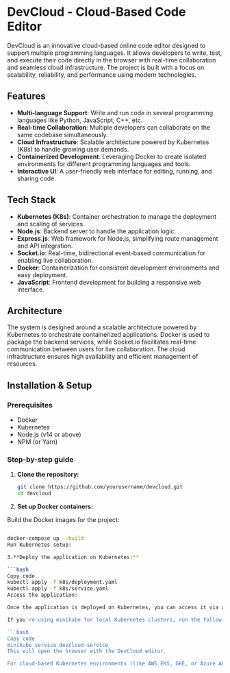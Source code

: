 # DevCloud - Cloud-Based Code Editor

DevCloud is an innovative cloud-based online code editor designed to support multiple programming languages. It allows developers to write, test, and execute their code directly in the browser with real-time collaboration and seamless cloud infrastructure. The project is built with a focus on scalability, reliability, and performance using modern technologies.

## Features

- **Multi-language Support**: Write and run code in several programming languages like Python, JavaScript, C++, etc.
- **Real-time Collaboration**: Multiple developers can collaborate on the same codebase simultaneously.
- **Cloud Infrastructure**: Scalable architecture powered by Kubernetes (K8s) to handle growing user demands.
- **Containerized Development**: Leveraging Docker to create isolated environments for different programming languages and tools.
- **Interactive UI**: A user-friendly web interface for editing, running, and sharing code.

## Tech Stack

- **Kubernetes (K8s)**: Container orchestration to manage the deployment and scaling of services.
- **Node.js**: Backend server to handle the application logic.
- **Express.js**: Web framework for Node.js, simplifying route management and API integration.
- **Socket.io**: Real-time, bidirectional event-based communication for enabling live collaboration.
- **Docker**: Containerization for consistent development environments and easy deployment.
- **JavaScript**: Frontend development for building a responsive web interface.

## Architecture

The system is designed around a scalable architecture powered by Kubernetes to orchestrate containerized applications. Docker is used to package the backend services, while Socket.io facilitates real-time communication between users for live collaboration. The cloud infrastructure ensures high availability and efficient management of resources.

## Installation & Setup

### Prerequisites
- Docker
- Kubernetes
- Node.js (v14 or above)
- NPM (or Yarn)

### Step-by-step guide

1. **Clone the repository:**

   ```bash
   git clone https://github.com/yourusername/devcloud.git
   cd devcloud

2. **Set up Docker containers:**

Build the Docker images for the project:

```bash

docker-compose up --build
Run Kubernetes setup:

3.**Deploy the application on Kubernetes:**

```bash
Copy code
kubectl apply -f k8s/deployment.yaml
kubectl apply -f k8s/service.yaml
Access the application:

Once the application is deployed on Kubernetes, you can access it via a web browser.

If you're using minikube for local Kubernetes clusters, run the following command to expose the app and access it:

```bash
Copy code
minikube service devcloud-service
This will open the browser with the DevCloud editor.

For cloud-based Kubernetes environments (like AWS EKS, GKE, or Azure AKS), ensure that the service is exposed to an external IP and navigate to the provided URL to access the DevCloud editor.
